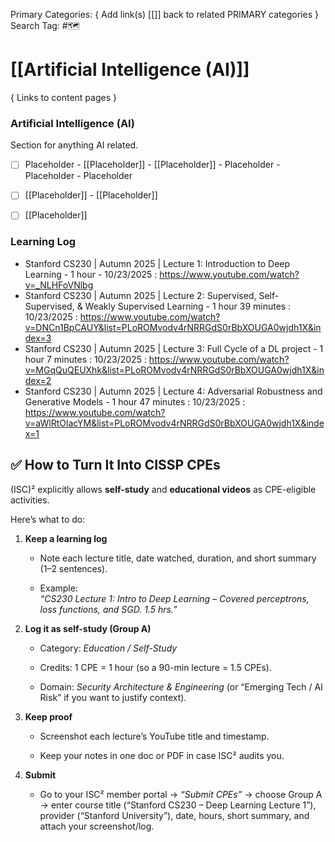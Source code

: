 Primary Categories: { Add link(s) [[]] back to related PRIMARY categories }
Search Tag: #🗺  

# [[Artificial Intelligence (AI)]]  
{ Links to content pages }



### Artificial Intelligence (AI)
Section for anything AI related.

- [ ] Placeholder
                - [[Placeholder]]
                - [[Placeholder]]
                                - Placeholder
                                - Placeholder
                - Placeholder


- [ ] [[Placeholder]]
		- [[Placeholder]]
- [ ] [[Placeholder]]




### Learning Log

- Stanford CS230 | Autumn 2025 | Lecture 1: Introduction to Deep Learning - 1 hour - 10/23/2025 : https://www.youtube.com/watch?v=_NLHFoVNlbg
- Stanford CS230 | Autumn 2025 | Lecture 2: Supervised, Self-Supervised, & Weakly Supervised Learning - 1 hour 39 minutes : 10/23/2025 : https://www.youtube.com/watch?v=DNCn1BpCAUY&list=PLoROMvodv4rNRRGdS0rBbXOUGA0wjdh1X&index=3
- Stanford CS230 | Autumn 2025 | Lecture 3: Full Cycle of a DL project - 1 hour 7 minutes : 10/23/2025 : https://www.youtube.com/watch?v=MGqQuQEUXhk&list=PLoROMvodv4rNRRGdS0rBbXOUGA0wjdh1X&index=2
- Stanford CS230 | Autumn 2025 | Lecture 4: Adversarial Robustness and Generative Models - 1 hour 47 minutes : 10/23/2025 : https://www.youtube.com/watch?v=aWlRtOlacYM&list=PLoROMvodv4rNRRGdS0rBbXOUGA0wjdh1X&index=1

## ✅ How to Turn It Into CISSP CPEs

(ISC)² explicitly allows **self-study** and **educational videos** as CPE-eligible activities.

Here’s what to do:

1. **Keep a learning log**
    
    - Note each lecture title, date watched, duration, and short summary (1–2 sentences).
        
    - Example:  
        _“CS230 Lecture 1: Intro to Deep Learning – Covered perceptrons, loss functions, and SGD. 1.5 hrs.”_
        
2. **Log it as self-study (Group A)**
    
    - Category: _Education / Self-Study_
        
    - Credits: 1 CPE = 1 hour (so a 90-min lecture = 1.5 CPEs).
        
    - Domain: _Security Architecture & Engineering_ (or “Emerging Tech / AI Risk” if you want to justify context).
        
3. **Keep proof**
    
    - Screenshot each lecture’s YouTube title and timestamp.
        
    - Keep your notes in one doc or PDF in case ISC² audits you.
        
4. **Submit**
    
    - Go to your ISC² member portal → _“Submit CPEs”_ → choose Group A → enter course title (“Stanford CS230 – Deep Learning Lecture 1”), provider (“Stanford University”), date, hours, short summary, and attach your screenshot/log.